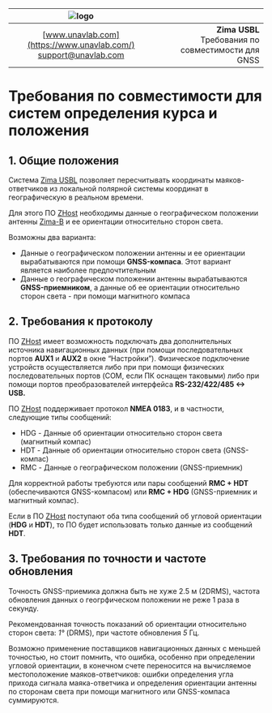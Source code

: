 | ![logo](https://ucnl.github.io/documentation/sm_logo.png) |  |
| :---: | ---: |
| [www.unavlab.com](https://www.unavlab.com/) <br/> [support@unavlab.com](mailto:support@unavlab.com) | **Zima USBL**<br/> Требования по совместимости для GNSS |

# Требования по совместимости для систем определения курса и положения

## 1. Общие положения
Система [Zima USBL](Zima_DataBrief_ru.md) позволяет пересчитывать координаты маяков-ответчиков из локальной полярной системы координат в 
географическую в реальном времени.

Для этого ПО [ZHost](https://github.com/ucnl/ZHost) необходимы данные о географическом положении антенны [Zima-B](Zima_B_Specification_ru.md)
и ее ориентации относительно сторон света. 

Возможны два варианта:  
* Данные о географическом положении антенны и ее ориентации вырабатываются при помощи **GNSS-компаса**. Этот вариант является наиболее 
предпочтительным
* Данные о географическом положении антенны вырабатываются **GNSS-приемником**, а данные об ее ориентации относительно сторон света - 
при помощи магнитного компаса

## 2. Требования к протоколу
ПО [ZHost](https://github.com/ucnl/ZHost) имеет возможность подключать два дополнительных источника навигационных данных (при помощи 
последовательных портов **AUX1** и **AUX2** в окне “Настройки”). Физическое подключение устройств осуществляется либо при при помощи 
физических последовательных портов (COM, если ПК оснащен таковыми) либо при помощи портов преобразователей интерфейса **RS-232/422/485 <-> USB.**

ПО [ZHost](https://github.com/ucnl/ZHost) поддерживает протокол **NMEA 0183**, и в частности, следующие типы сообщений:
* HDG - Данные об ориентации относительно сторон света (магнитный компас)
* HDT - Данные об ориентации относительно сторон света (GNSS-компас)
* RMC - Данные о географическом положении (GNSS-приемник)

Для корректной работы требуются или пары сообщений **RMC + HDT** (обеспечиваются GNSS-компасом) или **RMC + HDG** (GNSS-приемник и магнитный 
компас).

Если в ПО [ZHost](https://github.com/ucnl/ZHost) поступают оба типа сообщений об угловой ориентации (**HDG** и **HDT**), то ПО будет 
использовать только данные из сообщений **HDT**.

## 3. Требования по точности и частоте обновления
Точность GNSS-приемика должна быть не хуже 2.5 м (2DRMS), частота обновления данных о геогрфическом положении не реже 1 раза в секунду.

Рекомендованная точность показаний об ориентации относительно сторон света: *1°* (DRMS), при частоте обновления *5* Гц.

Возможно применение поставщиков навигационных данных с меньшей точностью, но стоит помнить, что ошибка, особенно при определении угловой 
ориентации, в конечном счете переносится на вычисляемое местоположение маяков-ответчиков: ошибки определения угла прихода сигнала 
маяка-ответчика и определения ориентации антенны по сторонам света при помощи магнитного или GNSS-компаса суммируются. 
